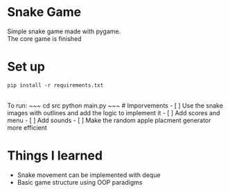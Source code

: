 # Snake Game
Simple snake game made with pygame. </br>
The core game is finished
# Set up
~~~
pip install -r requirements.txt
~~~
</br>
To run:
~~~
cd src
python main.py
~~~
# Imporvements
- [ ] Use the snake images with outlines and add the logic to implement it
- [ ] Add scores and menu
- [ ] Add sounds
- [ ] Make the random apple placment generator more efficient

# Things I learned
* Snake movement can be implemented with deque
* Basic game structure using OOP paradigms 
